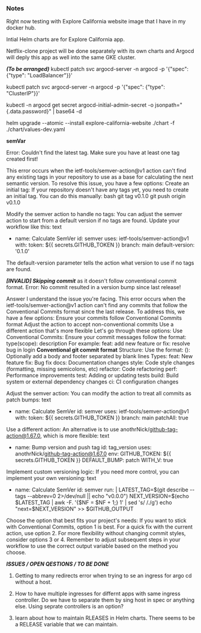 ### Notes 
Right now testing with Explore California website image that I have in my docker hub.

Intial Helm charts are for Explore California app.

Netflix-clone project will be done separately with its own charts and Argocd will deply this app as well into the same GKE cluster.

***(To be arranged)***
kubectl patch svc argocd-server -n argocd -p '{"spec": {"type": "LoadBalancer"}}'

kubectl patch svc argocd-server -n argocd -p '{"spec": {"type": "ClusterIP"}}'

kubectl -n argocd get secret argocd-initial-admin-secret -o jsonpath="{.data.password}" | base64 -d

helm upgrade --atomic --install explore-california-website ./chart -f ./chart/values-dev.yaml

**semVar**

Error: Couldn't find the latest tag. Make sure you have at least one tag created first!

This error occurs when the ietf-tools/semver-action@v1 action can't find any existing tags in your repository to use as a base for calculating the next semantic version. To resolve this issue, you have a few options:
Create an initial tag:
If your repository doesn't have any tags yet, you need to create an initial tag. You can do this manually:
bash
git tag v0.1.0
git push origin v0.1.0

Modify the semver action to handle no tags:
You can adjust the semver action to start from a default version if no tags are found. Update your workflow like this:
text
- name: Calculate SemVer
  id: semver
  uses: ietf-tools/semver-action@v1
  with:
    token: ${{ secrets.GITHUB_TOKEN }}
    branch: main
    default-version: '0.1.0'

The default-version parameter tells the action what version to use if no tags are found.

***[INVALID] Skipping commit*** as it doesn't follow conventional commit format.
Error: No commit resulted in a version bump since last release!

Answer
I understand the issue you're facing. This error occurs when the ietf-tools/semver-action@v1 action can't find any commits that follow the Conventional Commits format since the last release. To address this, we have a few options:
Ensure your commits follow Conventional Commits format
Adjust the action to accept non-conventional commits
Use a different action that's more flexible
Let's go through these options:
Use Conventional Commits:
Ensure your commit messages follow the format: type(scope): description
For example: feat: add new feature or fix: resolve bug in login
****Conventional git commit format****
Structure:
Use the format: <type>(<optional scope>): <description>
Optionally add a body and footer separated by blank lines
Types:
feat: New feature
fix: Bug fix
docs: Documentation changes
style: Code style changes (formatting, missing semicolons, etc)
refactor: Code refactoring
perf: Performance improvements
test: Adding or updating tests
build: Build system or external dependency changes
ci: CI configuration changes

Adjust the semver action:
You can modify the action to treat all commits as patch bumps:
text
- name: Calculate SemVer
  id: semver
  uses: ietf-tools/semver-action@v1
  with:
    token: ${{ secrets.GITHUB_TOKEN }}
    branch: main
    patchAll: true

Use a different action:
An alternative is to use anothrNick/github-tag-action@1.67.0, which is more flexible:
text
- name: Bump version and push tag
  id: tag_version
  uses: anothrNick/github-tag-action@1.67.0
  env:
    GITHUB_TOKEN: ${{ secrets.GITHUB_TOKEN }}
    DEFAULT_BUMP: patch
    WITH_V: true

Implement custom versioning logic:
If you need more control, you can implement your own versioning:
text
- name: Calculate SemVer
  id: semver
  run: |
    LATEST_TAG=$(git describe --tags --abbrev=0 2>/dev/null || echo "v0.0.0")
    NEXT_VERSION=$(echo $LATEST_TAG | awk -F. '{$NF = $NF + 1;} 1' | sed 's/ /./g')
    echo "next=$NEXT_VERSION" >> $GITHUB_OUTPUT

Choose the option that best fits your project's needs:
If you want to stick with Conventional Commits, option 1 is best.
For a quick fix with the current action, use option 2.
For more flexibility without changing commit styles, consider options 3 or 4.
Remember to adjust subsequent steps in your workflow to use the correct output variable based on the method you choose.

***ISSUES / OPEN QESTIONS / TO BE DONE***

1. Getting to many redirects error when  trying to se an ingress for argo cd without a host.

2. How to have multiple ingresses for differnt apps with same ingress controller. Do we have to separate them by sing host in spec or anything else. Using seprate controllers is an option?

3. learn about how to maintain RLEASES in Helm charts. There seems to be a  RELEASE variable that we can maintain.

